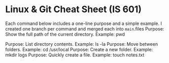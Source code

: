 # Linux & Git Cheat Sheet (IS 601)


Each command below includes a one-line purpose and a simple example.
I created one branch per command and merged each into `main`.files
Purpose: Show the full path of the current directory.
Example: pwd

Purpose: List directory contents.
Example:
    ls -la
Purpose: Move between folders.
Example:
    cd /usr/local
Purpose: Create a new folder.
Example:
    mkdir logs
Purpose: Quickly create a file.
Example:
    touch notes.txt
